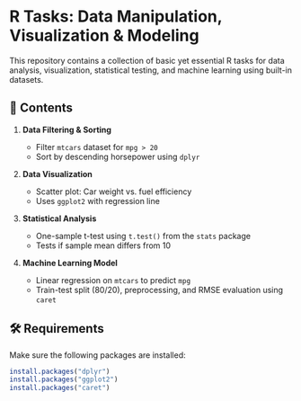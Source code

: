 # R Tasks: Data Manipulation, Visualization & Modeling

This repository contains a collection of basic yet essential R tasks for data analysis, visualization, statistical testing, and machine learning using built-in datasets.

## 📁 Contents

1. **Data Filtering & Sorting**  
   - Filter `mtcars` dataset for `mpg > 20`  
   - Sort by descending horsepower using `dplyr`

2. **Data Visualization**  
   - Scatter plot: Car weight vs. fuel efficiency  
   - Uses `ggplot2` with regression line

3. **Statistical Analysis**  
   - One-sample t-test using `t.test()` from the `stats` package  
   - Tests if sample mean differs from 10

4. **Machine Learning Model**  
   - Linear regression on `mtcars` to predict `mpg`  
   - Train-test split (80/20), preprocessing, and RMSE evaluation using `caret`

## 🛠️ Requirements

Make sure the following packages are installed:

```r
install.packages("dplyr")
install.packages("ggplot2")
install.packages("caret")
